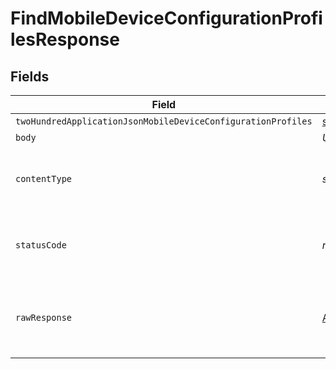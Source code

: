 # FindMobileDeviceConfigurationProfilesResponse


## Fields

| Field                                                                                                         | Type                                                                                                          | Required                                                                                                      | Description                                                                                                   |
| ------------------------------------------------------------------------------------------------------------- | ------------------------------------------------------------------------------------------------------------- | ------------------------------------------------------------------------------------------------------------- | ------------------------------------------------------------------------------------------------------------- |
| `twoHundredApplicationJsonMobileDeviceConfigurationProfiles`                                                  | [shared.MobileDeviceConfigurationProfiles](../../../sdk/models/shared/mobiledeviceconfigurationprofiles.md)[] | :heavy_minus_sign:                                                                                            | OK                                                                                                            |
| `body`                                                                                                        | *Uint8Array*                                                                                                  | :heavy_minus_sign:                                                                                            | N/A                                                                                                           |
| `contentType`                                                                                                 | *string*                                                                                                      | :heavy_check_mark:                                                                                            | HTTP response content type for this operation                                                                 |
| `statusCode`                                                                                                  | *number*                                                                                                      | :heavy_check_mark:                                                                                            | HTTP response status code for this operation                                                                  |
| `rawResponse`                                                                                                 | [AxiosResponse](https://axios-http.com/docs/res_schema)                                                       | :heavy_check_mark:                                                                                            | Raw HTTP response; suitable for custom response parsing                                                       |